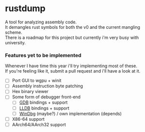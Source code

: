 # rustdump

A tool for analyzing assembly code. \
It demangles rust symbols for both the v0 and the current mangling scheme. \
There is a roadmap for this project but currently i'm very busy with university.

### Features yet to be implemented

Whenever I have time this year i'll try implementing most of these. \
If you're feeling like it, submit a pull request and i'll have a look at it.

- [ ] Port GUI to wgpu + winit
- [ ] Assembly instruction byte patching
- [ ] Hex binary viewer
- [ ] Some form of debugger front-end
  - [ ] [GDB](https://www.sourceware.org/gdb) bindings + support
  - [ ] [LLDB](https://lldb.llvm.org) bindings + support
  - [ ] [WinDbg](https://windbg.org) (maybe?) / own implementation (depends)
- [ ] X86-64 support
- [ ] AArch64/AArch32 support
